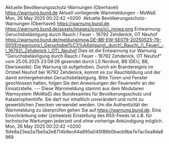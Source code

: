 Aktuelle Bevölkerungsschutz-Warnungen (Oberhavel) https://warnung.bund.de Aktuell vorliegende Warnmeldungen - MoWaS Mon, 26 May 2025 00:22:42 +0200 ![]() Aktuelle Bevölkerungsschutz-Warnungen (Oberhavel) https://warnung.bund.de https://warnung.bund.de/assets/images/icons/ic\_mowa.png Entwarnung: Geruchsbelästigung durch Rauch / Feuer - 16792 Zehdenick, OT Neuhof https://warnung.bund.de/meldung/mow.DE-BB-EW-SE079-20250525-79-001/Entwarnung:\_Geruchsbel%C3%A4stigung\_durch\_Rauch\_/\_Feuer\_-\_16792\_Zehdenick,\_OT\_Neuhof Dies ist die Entwarnung zur Warnung "Geruchsbelästigung durch Rauch / Feuer - 16792 Zehdenick, OT Neuhof" vom 25.05.2025 23:09:28 gesendet durch LS Nordost, BB (DEU, BB, Eberswalde). Die Warnung ist aufgehoben. Durch ein Brandereignis im Ortsteil Neuhof bei 16792 Zehdenick, kommt es zur Rauchbildung und der damit einhergehenden Geruchsbelästigung.
Bitte Türen und Fenster geschlossen halten, folgen Sie den Anweisungen der Feuerwehr an der Einsatzstelle. ---
Diese Warnmeldung stammt aus dem Modularen Warnsystem (MoWaS) des Bundesamtes für Bevölkerungsschutz und Katastrophenhilfe.
Sie darf nur inhaltlich unverändert und nicht zu gewerblichen Zwecken verwendet werden.
Um die Authentizität der Warnmeldung zu überprüfen gehen Sie auf https://warnung.bund.de.
Eine Einschränkung oder (zeitweise) Einstellung des RSS-Feeds ist z.B. für technische Wartungen jederzeit und ohne vorherige Ankündigung möglich. Mon, 26 May 2025 00:22:42 +0200 1bfe8a23ea2a7be5a2e8714b8ec64a995a045f86b0bacb9be7e7ac5ea8da8969
